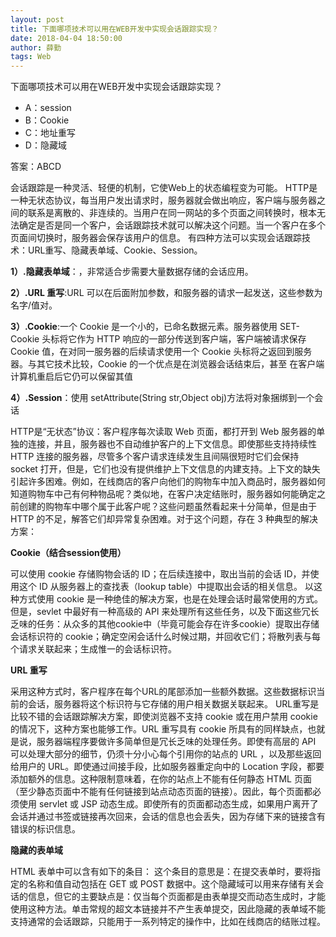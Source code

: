 ```yaml
---
layout: post
title: 下面哪项技术可以用在WEB开发中实现会话跟踪实现？
date: 2018-04-04 18:50:00
author: 薛勤
tags: Web
---
```


下面哪项技术可以用在WEB开发中实现会话跟踪实现？

- A：session
- B：Cookie
- C：地址重写
- D：隐藏域

答案：ABCD

会话跟踪是一种灵活、轻便的机制，它使Web上的状态编程变为可能。 
HTTP是一种无状态协议，每当用户发出请求时，服务器就会做出响应，客户端与服务器之间的联系是离散的、非连续的。当用户在同一网站的多个页面之间转换时，根本无法确定是否是同一个客户，会话跟踪技术就可以解决这个问题。当一个客户在多个页面间切换时，服务器会保存该用户的信息。 
有四种方法可以实现会话跟踪技术：URL重写、隐藏表单域、Cookie、Session。 

**1）.隐藏表单域**：，非常适合步需要大量数据存储的会话应用。
 
**2）.URL 重写**:URL 可以在后面附加参数，和服务器的请求一起发送，这些参数为名字/值对。 

**3）.Cookie**:一个 Cookie 是一个小的，已命名数据元素。服务器使用 SET-Cookie 头标将它作为 HTTP 
响应的一部分传送到客户端，客户端被请求保存 Cookie 值，在对同一服务器的后续请求使用一个 
Cookie 头标将之返回到服务器。与其它技术比较，Cookie 的一个优点是在浏览器会话结束后，甚至 
在客户端计算机重启后它仍可以保留其值 

**4）.Session**：使用 setAttribute(String str,Object obj)方法将对象捆绑到一个会话

HTTP是“无状态”协议：客户程序每次读取 Web 页面，都打开到 Web 服务器的单独的连接，并且，服务器也不自动维护客户的上下文信息。即使那些支持持续性 HTTP 连接的服务器，尽管多个客户请求连续发生且间隔很短时它们会保持 socket 打开，但是，它们也没有提供维护上下文信息的内建支持。上下文的缺失引起许多困难。例如，在线商店的客户向他们的购物车中加入商品时，服务器如何知道购物车中己有何种物品呢？类似地，在客户决定结账时，服务器如何能确定之前创建的购物车中哪个属于此客户呢？这些问题虽然看起来十分简单，但是由于 HTTP 的不足，解答它们却异常复杂困难。对于这个问题，存在 3 种典型的解决方案： 

**Cookie（结合session使用）** 

可以使用 cookie 存储购物会话的 ID；在后续连接中，取出当前的会话 ID，并使用这个 ID 从服务器上的查找表（lookup table）中提取出会话的相关信息。 以这种方式使用 cookie 是一种绝佳的解决方案，也是在处理会话时最常使用的方式。但是，sevlet 中最好有一种高级的 API 来处理所有这些任务，以及下面这些冗长乏味的任务：从众多的其他cookie中（毕竟可能会存在许多cookie）提取出存储会话标识符的 cookie；确定空闲会话什么时候过期，并回收它们；将散列表与每个请求关联起来；生成惟一的会话标识符。 

**URL 重写** 

采用这种方式时，客户程序在每个URL的尾部添加一些额外数据。这些数据标识当前的会话，服务器将这个标识符与它存储的用户相关数据关联起来。 URL重写是比较不错的会话跟踪解决方案，即使浏览器不支持 cookie 或在用户禁用 cookie 的情况下，这种方案也能够工作。URL 重写具有 cookie 所具有的同样缺点，也就是说，服务器端程序要做许多简单但是冗长乏味的处理任务。即使有高层的 API 可以处理大部分的细节，仍须十分小心每个引用你的站点的 URL ，以及那些返回给用户的 URL。即使通过间接手段，比如服务器重定向中的 Location 字段，都要添加额外的信息。这种限制意味着，在你的站点上不能有任何静态 HTML 页面（至少静态页面中不能有任何链接到站点动态页面的链接）。因此，每个页面都必须使用 servlet 或 JSP 动态生成。即使所有的页面都动态生成，如果用户离开了会话并通过书签或链接再次回来，会话的信息也会丢失，因为存储下来的链接含有错误的标识信息。 

**隐藏的表单域** 

HTML 表单中可以含有如下的条目： 
这个条目的意思是：在提交表单时，要将指定的名称和值自动包括在 GET 或 POST 数据中。这个隐藏域可以用来存储有关会话的信息，但它的主要缺点是：仅当每个页面都是由表单提交而动态生成时，才能使用这种方法。单击常规的超文本链接并不产生表单提交，因此隐藏的表单域不能支持通常的会话跟踪，只能用于一系列特定的操作中，比如在线商店的结账过程。


